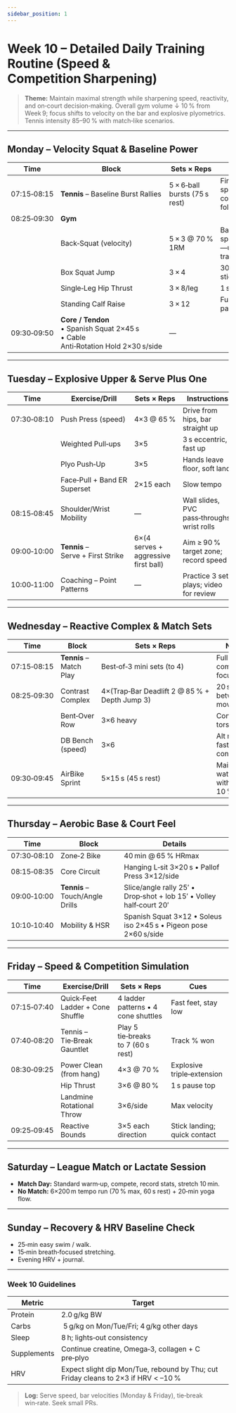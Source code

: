 ```yaml
---
sidebar_position: 1
---
```


# Week 10 – Detailed Daily Training Routine (Speed & Competition Sharpening)

> **Theme:** Maintain maximal strength while sharpening speed, reactivity, and on‑court decision‑making. Overall gym volume ↓ 10 % from Week 9; focus shifts to velocity on the bar and explosive plyometrics. Tennis intensity 85–90 % with match‑like scenarios. 

---

## Monday – Velocity Squat & Baseline Power

| Time | Block | Sets × Reps | Key Cues |
|------|-------|-------------|----------|
| 07:15‑08:15 | **Tennis** – Baseline Burst Rallies | 5 × 6‑ball bursts (75 s rest) | First‑step speed, controlled follow‑through |
| 08:25‑09:30 | **Gym** |  |  |
| | Back‑Squat (velocity) | 5 × 3 @ 70 % 1RM | Bar speed ≥ 0.9 m/s—use velocity tracker or intent |
| | Box Squat Jump | 3 × 4 | 30 cm box, stick landing |
| | Single‑Leg Hip Thrust | 3 × 8/leg | 1 s hold at top |
| | Standing Calf Raise | 3 × 12 | Full ROM, 2 s pause top |
| 09:30‑09:50 | **Core / Tendon**<br>• Spanish Squat 2×45 s<br>• Cable Anti‑Rotation Hold 2×30 s/side | — |

---

## Tuesday – Explosive Upper & Serve Plus One

| Time | Exercise/Drill | Sets × Reps | Instructions |
|------|----------------|------------|-------------|
| 07:30‑08:10 | Push Press (speed) | 4×3 @ 65 % | Drive from hips, bar straight up |
| | Weighted Pull‑ups | 3×5 | 3 s eccentric, fast up |
| | Plyo Push‑Up | 3×5 | Hands leave floor, soft land |
| | Face‑Pull + Band ER Superset | 2×15 each | Slow tempo |
| 08:15‑08:45 | Shoulder/Wrist Mobility | — | Wall slides, PVC pass‑throughs, wrist rolls |
| 09:00‑10:00 | **Tennis** – Serve + First Strike | 6×(4 serves + aggressive first ball) | Aim ≥ 90 % target zone; record speed |
| 10:00‑11:00 | Coaching – Point Patterns | — | Practice 3 set plays; video for review |

---

## Wednesday – Reactive Complex & Match Sets

| Time | Block | Sets × Reps | Notes |
|------|-------|-------------|------|
| 07:15‑08:15 | **Tennis** – Match Play | Best‑of‑3 mini sets (to 4) | Full competitive focus |
| 08:25‑09:30 | Contrast Complex | 4×(Trap‑Bar Deadlift 2 @ 85 % + Depth Jump 3) | 20 s between moves |
| | Bent‑Over Row | 3×6 heavy | Control torso |
| | DB Bench (speed) | 3×6 | Alt reps, fast concentric |
| 09:30‑09:45 | AirBike Sprint | 5×15 s (45 s rest) | Maintain wattage within 10 % |

---

## Thursday – Aerobic Base & Court Feel

| Time | Block | Details |
|------|-------|---------|
| 07:30‑08:10 | Zone‑2 Bike | 40 min @ 65 % HRmax |
| 08:15‑08:35 | Core Circuit | Hanging L‑sit 3×20 s • Pallof Press 3×12/side |
| 09:00‑10:00 | **Tennis** – Touch/Angle Drills | Slice/angle rally 25′ • Drop‑shot + lob 15′ • Volley half‑court 20′ |
| 10:10‑10:40 | Mobility & HSR | Spanish Squat 3×12 • Soleus iso 2×45 s • Pigeon pose 2×60 s/side |

---

## Friday – Speed & Competition Simulation

| Time | Exercise/Drill | Sets × Reps | Cues |
|------|----------------|------------|------|
| 07:15‑07:40 | Quick‑Feet Ladder + Cone Shuffle | 4 ladder patterns • 4 cone shuttles | Fast feet, stay low |
| 07:40‑08:20 | Tennis – Tie‑Break Gauntlet | Play 5 tie‑breaks to 7 (60 s rest) | Track % won |
| 08:30‑09:25 | Power Clean (from hang) | 4×3 @ 70 % | Explosive triple‑extension |
| | Hip Thrust | 3×6 @ 80 % | 1 s pause top |
| | Landmine Rotational Throw | 3×6/side | Max velocity |
| 09:25‑09:45 | Reactive Bounds | 3×5 each direction | Stick landing; quick contact |

---

## Saturday – League Match or Lactate Session

- **Match Day:** Standard warm‑up, compete, record stats, stretch 10 min.
- **No Match:** 6×200 m tempo run (70 % max, 60 s rest) + 20‑min yoga flow.

---

## Sunday – Recovery & HRV Baseline Check

- 25‑min easy swim / walk.
- 15‑min breath‑focused stretching.
- Evening HRV + journal.

---

### Week 10 Guidelines
| Metric | Target |
|--------|--------|
| Protein | 2.0 g/kg BW |
| Carbs | 5 g/kg on Mon/Tue/Fri; 4 g/kg other days |
| Sleep | 8 h; lights‑out consistency |
| Supplements | Continue creatine, Omega‑3, collagen + C pre‑plyo |
| HRV | Expect slight dip Mon/Tue, rebound by Thu; cut Friday cleans to 2×3 if HRV < –10 % |

> **Log:** Serve speed, bar velocities (Monday & Friday), tie‑break win‑rate. Seek small PRs. 


